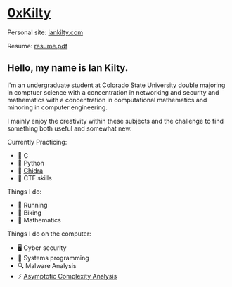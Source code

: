 # [0xKilty](https://iankilty.com/)

Personal site: [iankilty.com](https://iankilty.com)

Resume: [resume.pdf](/resume.pdf)

## Hello, my name is Ian Kilty. 

I'm an undergraduate student at Colorado State University double majoring in comptuer science with a concentration in networking and security and mathematics with a concentration in computational mathematics and minoring in computer engineering.

I mainly enjoy the creativity within these subjects and the challenge to find something both useful and somewhat new.

Currently Practicing:
- 🌊 C
- 🐍 Python
- 🐉 [Ghidra](https://ghidra-sre.org/)
- 🚩 CTF skills

Things I do:
- 🏃 Running
- 🚴 Biking
- 🔢 Mathematics

Things I do on the computer:
- 🖥️ Cyber security
- 💾 Systems programming
- 🔍 Malware Analysis
- ⚡ [Asymptotic Complexity Analysis](https://en.wikipedia.org/wiki/Asymptotic_computational_complexity)
